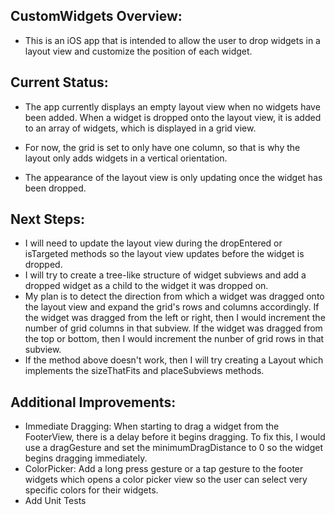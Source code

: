 CustomWidgets Overview:
-
- This is an iOS app that is intended to allow the user to drop widgets in a layout view and customize the position of each widget.

Current Status:
-
- The app currently displays an empty layout view when no widgets have been added. When a widget is dropped onto the layout view,
  it is added to an array of widgets, which is displayed in a grid view. 

- For now, the grid is set to only have one column, so that is why the layout only adds widgets in a vertical orientation.
- The appearance of the layout view is only updating once the widget has been dropped.

Next Steps:
-
-  I will need to update the layout view during the dropEntered or isTargeted
  methods so the layout view updates before the widget is dropped.
- I will try to create a tree-like structure of widget subviews and add a dropped widget as a child to the widget it was dropped on. 
- My plan is to detect the direction from which a widget was dragged onto the layout view and expand the grid's rows and columns accordingly. 
  If the widget was dragged from the left or right, then I would increment the number of grid columns in that subview. If the widget was dragged from the top or bottom,
  then I would increment the nunber of grid rows in that subview.
- If the method above doesn't work, then I will try creating a Layout which implements the sizeThatFits and placeSubviews methods.



Additional Improvements:
- 
- Immediate Dragging:
  When starting to drag a widget from the FooterView, there is a delay before it begins dragging. To fix this,
  I would use a dragGesture and set the minimumDragDistance to 0 so the widget begins dragging immediately.
- ColorPicker:
  Add a long press gesture or a tap gesture to the footer widgets which opens a color picker view so the user can select very specific colors for their widgets.
- Add Unit Tests
